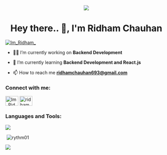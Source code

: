 <div align="center">
    <img src="https://media.giphy.com/media/qgQUggAC3Pfv687qPC/giphy.gif" >
</div>
<h1 align="center">Hey there.. 👋, I'm Ridham Chauhan</h1>

<p align="left"> <a href="https://twitter.com/Im_Ridham_" target="blank"><img src="https://img.shields.io/twitter/follow/Im_Ridham_?logo=twitter&style=for-the-badge" alt="Im_Ridham_" /></a> </p>

- 👨‍💻 I’m currently working on **Backend Development**

- 🌱 I’m currently learning **Backend Development and React.js**

- 📫 How to reach me **ridhamchauhan693@gmail.com**

<h3 align="left">Connect with me:</h3>
<p align="left">

<a href="https://twitter.com/Im_Ridham_" target="blank"><img align="center" src="https://raw.githubusercontent.com/rahuldkjain/github-profile-readme-generator/master/src/images/icons/Social/twitter.svg" alt="Im_Ridham_" height="30" width="40" /></a>
<a href="https://www.linkedin.com/in/ridham-chauhan/" target="blank"><img align="center" src="https://raw.githubusercontent.com/rahuldkjain/github-profile-readme-generator/master/src/images/icons/Social/linked-in-alt.svg" alt="ridham" height="30" width="40" /></a>
</p>

<h3 align="left">Languages and Tools:</h3>
<p>
  <a href="https://skillicons.dev">
    <img src="https://skillicons.dev/icons?i=react,java,git,c,cpp,figma,materialui,mongodb,mysql,tailwind,vite,redux,postman,eclipse,androidstudio,angular,linux,idea,github,jquery,nodejs,express,bash,stackoverflow,vscode,php,html,css,js,bootstrap&perline=11" />
  </a>
</p>
<p>&nbsp;<img align="center" src="https://github-readme-stats.vercel.app/api?username=rythm01&show_icons=true&locale=en" alt="rythm01" /></p>

[![](https://visitcount.itsvg.in/api?id=Ridham&label=Profile%20Views&color=1&icon=0&pretty=true)](https://visitcount.itsvg.in)
